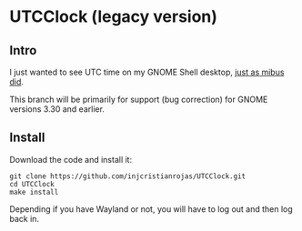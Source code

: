 # UTCClock (legacy version)

## Intro

I just wanted to see UTC time on my GNOME Shell desktop,
[just as mibus did](https://github.com/mibus/MultiClock).

This branch will be primarily for support (bug correction) for GNOME versions
3.30 and earlier.

## Install

Download the code and install it:

```
git clone https://github.com/injcristianrojas/UTCClock.git
cd UTCClock
make install
```

Depending if you have Wayland or not, you will have to log out and then log back
in.
